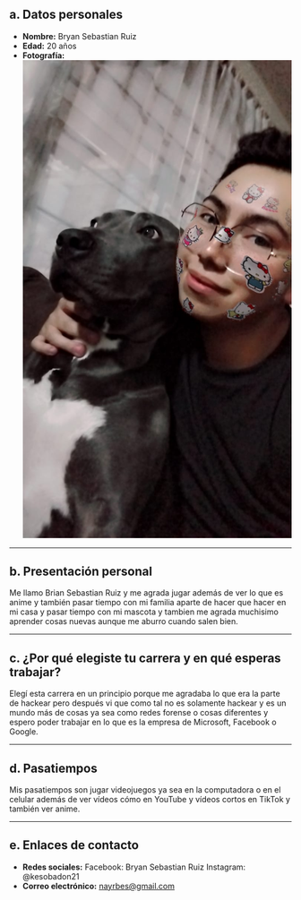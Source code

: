 ## a. Datos personales
- **Nombre:** Bryan Sebastian Ruiz  
- **Edad:** 20 años
- **Fotografía:**
![Mi fotografía](img/foto1.jpg)

---

## b. Presentación personal
Me llamo Brian Sebastian Ruiz y me agrada jugar además de ver lo que es anime y también pasar tiempo con mi familia aparte de hacer que hacer en mi casa y pasar tiempo con mi mascota y tambien me agrada muchisimo aprender cosas nuevas aunque me aburro cuando salen bien.

---

## c. ¿Por qué elegiste tu carrera y en qué esperas trabajar?
Elegí esta carrera en un principio porque me agradaba lo que era la parte de hackear pero después vi que como tal no es solamente hackear y es un mundo más de cosas ya sea como redes forense o cosas diferentes y espero poder trabajar en lo que es la empresa de Microsoft, Facebook o Google.

---

## d. Pasatiempos
Mis pasatiempos son jugar videojuegos ya sea en la computadora o en el celular además de ver vídeos cómo en YouTube y vídeos cortos en TikTok y también ver anime.

---

## e. Enlaces de contacto
- **Redes sociales:** Facebook: Bryan Sebastian Ruiz    Instagram: @kesobadon21
- **Correo electrónico:** nayrbes@gmail.com
